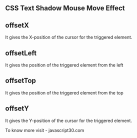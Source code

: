 ## CSS Text Shadow Mouse Move Effect

## offsetX 
It gives the X-position of the cursor for the triggered element.

## offsetLeft 
It gives the position of the triggered element from the left

## offsetTop
It gives the position of the triggered element from the top

## offsetY 
It gives the Y-position of the cursor for the triggered element.

To know more visit - javascript30.com